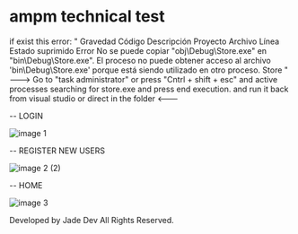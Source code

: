# ampm technical test
if exist this error: " Gravedad	Código	Descripción	Proyecto	Archivo	Línea	Estado suprimido
Error		No se puede copiar "obj\Debug\Store.exe" en "bin\Debug\Store.exe". El proceso no puede obtener acceso al archivo 'bin\Debug\Store.exe' porque está siendo utilizado en otro proceso. Store "
---> Go to "task administrator" or press "Cntrl + shift + esc" and active processes searching for store.exe and press end execution. and run it back from visual studio or direct in the folder <---

-- LOGIN


![image 1](https://github.com/user-attachments/assets/c501b8ef-2e9c-4741-a2ac-e0eb50147ddd)

-- REGISTER NEW USERS


![image 2 (2)](https://github.com/user-attachments/assets/9d2760b5-acb2-4799-8071-f8962cc2ce71)

-- HOME


![image 3](https://github.com/user-attachments/assets/edc2b563-c526-425e-824b-7fd8d5592ce6)



Developed by Jade Dev All Rights Reserved.
